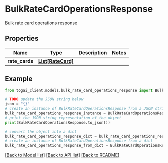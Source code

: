# BulkRateCardOperationsResponse

Bulk rate card operations response

## Properties

Name | Type | Description | Notes
------------ | ------------- | ------------- | -------------
**rate_cards** | [**List[RateCard]**](RateCard.md) |  | 

## Example

```python
from togai_client.models.bulk_rate_card_operations_response import BulkRateCardOperationsResponse

# TODO update the JSON string below
json = "{}"
# create an instance of BulkRateCardOperationsResponse from a JSON string
bulk_rate_card_operations_response_instance = BulkRateCardOperationsResponse.from_json(json)
# print the JSON string representation of the object
print(BulkRateCardOperationsResponse.to_json())

# convert the object into a dict
bulk_rate_card_operations_response_dict = bulk_rate_card_operations_response_instance.to_dict()
# create an instance of BulkRateCardOperationsResponse from a dict
bulk_rate_card_operations_response_from_dict = BulkRateCardOperationsResponse.from_dict(bulk_rate_card_operations_response_dict)
```
[[Back to Model list]](../README.md#documentation-for-models) [[Back to API list]](../README.md#documentation-for-api-endpoints) [[Back to README]](../README.md)


